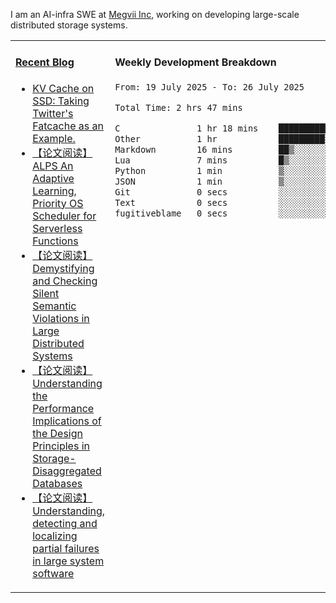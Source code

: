 I am an AI-infra SWE at [Megvii Inc](https://en.megvii.com/), working on developing large-scale distributed storage systems.

<table width="960px">
<tr>
<td valign="top" width="50%">

#### <a href="https://www.kongjun18.me" target="_blank">Recent Blog</a>

<!-- BLOG-POST-LIST:START -->
- [KV Cache on SSD: Taking Twitter&#39;s Fatcache as an Example.](https://kongjun18.github.io/posts/kv-cache-on-disk-taking-twitters-fatcache-as-an-example/)
- [【论文阅读】ALPS An Adaptive Learning, Priority OS Scheduler for Serverless Functions](https://kongjun18.github.io/posts/alps-an-adaptive-learning-priority-os-scheduler-for-serverless-functions/)
- [【论文阅读】Demystifying and Checking Silent Semantic Violations in Large Distributed Systems](https://kongjun18.github.io/posts/demystifying-and-checking-silent-semantic-violations-in-large-distributed-systems/)
- [【论文阅读】Understanding the Performance Implications of the Design Principles in Storage-Disaggregated Databases](https://kongjun18.github.io/posts/understanding-the-performance-implications-of-the-design-principles-in-storage-disaggregated-databases/)
- [【论文阅读】Understanding, detecting and localizing partial failures in large system software](https://kongjun18.github.io/posts/understanding-detecting-and-localizing-partial-failures-in-large-system-software/)
<!-- BLOG-POST-LIST:END -->

</td>
<td valign="top" width="50%">

#### Weekly Development Breakdown

<!--START_SECTION:waka-->

```txt
From: 19 July 2025 - To: 26 July 2025

Total Time: 2 hrs 47 mins

C               1 hr 18 mins    ███████████▓░░░░░░░░░░░░░   46.99 %
Other           1 hr            █████████░░░░░░░░░░░░░░░░   36.27 %
Markdown        16 mins         ██▒░░░░░░░░░░░░░░░░░░░░░░   09.62 %
Lua             7 mins          █▒░░░░░░░░░░░░░░░░░░░░░░░   04.70 %
Python          1 min           ▒░░░░░░░░░░░░░░░░░░░░░░░░   01.15 %
JSON            1 min           ▒░░░░░░░░░░░░░░░░░░░░░░░░   00.91 %
Git             0 secs          ░░░░░░░░░░░░░░░░░░░░░░░░░   00.23 %
Text            0 secs          ░░░░░░░░░░░░░░░░░░░░░░░░░   00.11 %
fugitiveblame   0 secs          ░░░░░░░░░░░░░░░░░░░░░░░░░   00.02 %
```

<!--END_SECTION:waka-->
</td>
</tr>

</table>
